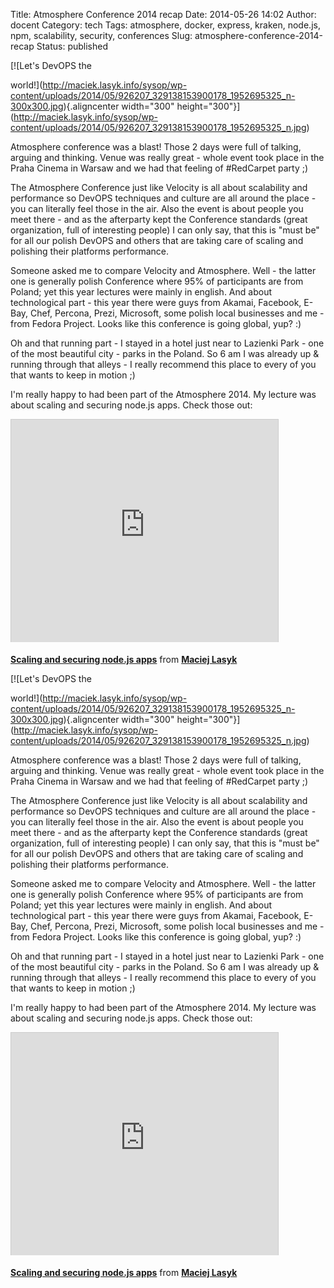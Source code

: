 Title: Atmosphere Conference 2014 recap
Date: 2014-05-26 14:02
Author: docent
Category: tech
Tags: atmosphere, docker, express, kraken, node.js, npm, scalability, security, conferences
Slug: atmosphere-conference-2014-recap
Status: published

<!--:en-->[![Let's DevOPS the
world!](http://maciek.lasyk.info/sysop/wp-content/uploads/2014/05/926207_329138153900178_1952695325_n-300x300.jpg){.aligncenter
width="300"
height="300"}](http://maciek.lasyk.info/sysop/wp-content/uploads/2014/05/926207_329138153900178_1952695325_n.jpg)

Atmosphere conference was a blast! Those 2 days were full of talking,
arguing and thinking. Venue was really great - whole event took place in
the Praha Cinema in Warsaw and we had that feeling of \#RedCarpet party
;)

The Atmosphere Conference just like Velocity is all about scalability
and performance so DevOPS techniques and culture are all around the
place - you can literally feel those in the air. Also the event is about
people you meet there - and as the afterparty kept the Conference
standards (great organization, full of interesting people) I can only
say, that this is "must be" for all our polish DevOPS and others that
are taking care of scaling and polishing their platforms performance.

Someone asked me to compare Velocity and Atmosphere. Well - the latter
one is generally polish Conference where 95% of participants are from
Poland; yet this year lectures were mainly in english. And about
technological part - this year there were guys from Akamai, Facebook,
E-Bay, Chef, Percona, Prezi, Microsoft, some polish local businesses and
me - from Fedora Project. Looks like this conference is going global,
yup? :)

Oh and that running part - I stayed in a hotel just near to Lazienki
Park - one of the most beautiful city - parks in the Poland. So 6 am I
was already up & running through that alleys - I really recommend this
place to every of you that wants to keep in motion ;)

I'm really happy to had been part of the Atmosphere 2014. My lecture was
about scaling and securing node.js apps. Check those out:

<iframe src="http://www.slideshare.net/slideshow/embed_code/35127655" width="427" height="356" frameborder="0" marginwidth="0" marginheight="0" scrolling="no" style="border:1px solid #CCC; border-width:1px 1px 0; margin-bottom:5px; max-width: 100%;" allowfullscreen>
</iframe>

<div style="margin-bottom:5px">

**[Scaling and securing node.js
apps](https://www.slideshare.net/d0cent/scaling-and-securing-nodejs-apps-35127655 "Scaling and securing node.js apps")**
from **[Maciej Lasyk](http://www.slideshare.net/d0cent)**

</div>

<!--:--><!--:pl-->[![Let's DevOPS the
world!](http://maciek.lasyk.info/sysop/wp-content/uploads/2014/05/926207_329138153900178_1952695325_n-300x300.jpg){.aligncenter
width="300"
height="300"}](http://maciek.lasyk.info/sysop/wp-content/uploads/2014/05/926207_329138153900178_1952695325_n.jpg)

Atmosphere conference was a blast! Those 2 days were full of talking,
arguing and thinking. Venue was really great - whole event took place in
the Praha Cinema in Warsaw and we had that feeling of \#RedCarpet party
;)

The Atmosphere Conference just like Velocity is all about scalability
and performance so DevOPS techniques and culture are all around the
place - you can literally feel those in the air. Also the event is about
people you meet there - and as the afterparty kept the Conference
standards (great organization, full of interesting people) I can only
say, that this is "must be" for all our polish DevOPS and others that
are taking care of scaling and polishing their platforms performance.

Someone asked me to compare Velocity and Atmosphere. Well - the latter
one is generally polish Conference where 95% of participants are from
Poland; yet this year lectures were mainly in english. And about
technological part - this year there were guys from Akamai, Facebook,
E-Bay, Chef, Percona, Prezi, Microsoft, some polish local businesses and
me - from Fedora Project. Looks like this conference is going global,
yup? :)

Oh and that running part - I stayed in a hotel just near to Lazienki
Park - one of the most beautiful city - parks in the Poland. So 6 am I
was already up & running through that alleys - I really recommend this
place to every of you that wants to keep in motion ;)

I'm really happy to had been part of the Atmosphere 2014. My lecture was
about scaling and securing node.js apps. Check those out:

<iframe src="http://www.slideshare.net/slideshow/embed_code/35127655" width="427" height="356" frameborder="0" marginwidth="0" marginheight="0" scrolling="no" style="border:1px solid #CCC; border-width:1px 1px 0; margin-bottom:5px; max-width: 100%;" allowfullscreen>
</iframe>

<div style="margin-bottom:5px">

**[Scaling and securing node.js
apps](https://www.slideshare.net/d0cent/scaling-and-securing-nodejs-apps-35127655 "Scaling and securing node.js apps")**
from **[Maciej Lasyk](http://www.slideshare.net/d0cent)**

</div>

<!--:-->
